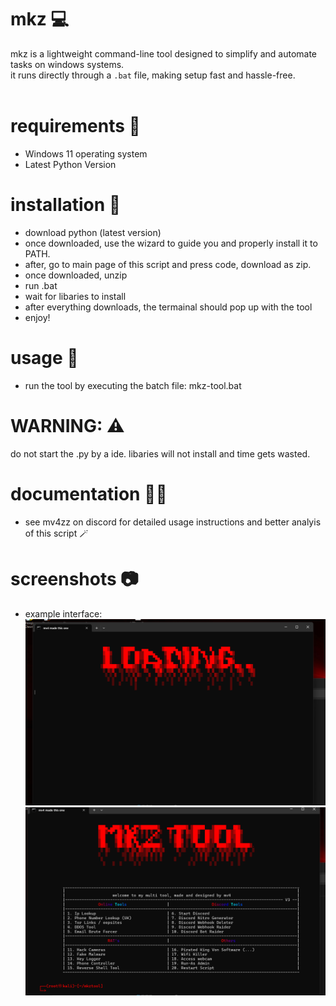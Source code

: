 # mkz 💻

mkz is a lightweight command-line tool designed to simplify and automate tasks on windows systems.  
it runs directly through a `.bat` file, making setup fast and hassle-free.  
‎ ‎ 
‎ ‎ 
‎ ‎ 
# requirements 📜
- Windows 11 operating system
- Latest Python Version
‎ ‎ 
‎ ‎ 
‎ ‎ 
# installation 📖
- download python (latest version)
- once downloaded, use the wizard to guide you and properly install it to PATH.
- after, go to main page of this script and press code, download as zip.
- once downloaded, unzip
- run .bat
- wait for libaries to install
- after everything downloads, the termainal should pop up with the tool
- enjoy!
‎ 
‎ ‎ ‎ 
‎ ‎ 
# usage 👤
- run the tool by executing the batch file:
  mkz-tool.bat
‎ ‎ ‎ 
‎ ‎ 
‎ ‎ 
# WARNING: ⚠️
do not start the .py by a ide. libaries will not install and time gets wasted.
‎ ‎ 
‎ ‎ 
‎ ‎ 
# documentation 🧑‍🏫
- see mv4zz on discord for detailed usage instructions and better analyis of this script 🪄
‎ 
‎ 
‎ 
# screenshots 📷
- example interface:
  ![mkz screenshot](images/loading.png)
  ![mkz screenshot](images/main.png)
